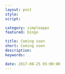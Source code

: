 ```yaml
---
layout: post
style:
script:

category: simpleapps
featured: bingo

title: Coming soon
short: Coming soon
description:
keywords:

date: 2017-08-25 05:00:00
---
```

